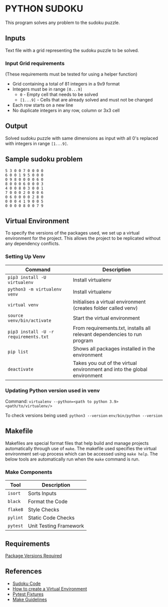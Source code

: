 # PYTHON SUDOKU

This program solves any problem to the sudoku puzzle.

## Inputs

Text file with a grid representing the sudoku puzzle to be solved.

### Input Grid requirements
(These requirements must be tested for using a helper function)

* Grid containing a total of 81 integers in a 9x9 format
* Integers must be in range `[0...9]` 
  * `0` - Empty cell that needs to be solved
  * `[1...9]` - Cells that are already solved and must not be changed
* Each row starts on a new line
* No duplicate integers in any row, column or 3x3 cell 

## Output

Solved sudoku puzzle with same dimensions as input with all 0's replaced with integers in range `[1...9]`.

## Sample sudoku problem

```text
5 3 0 0 7 0 0 0 0
6 0 0 1 9 5 0 0 0
0 9 8 0 0 0 0 6 0
8 0 0 0 6 0 0 0 3
4 0 0 8 0 3 0 0 1
7 0 0 0 2 0 0 0 6
0 6 0 0 0 0 2 8 0
0 0 0 4 1 9 0 0 5
0 0 0 0 8 0 0 7 9
```

## Virtual Environment

To specify the versions of the packages used, we set up a virtual environment for the project.
This allows the project to be replicated without any dependency conflicts.

### Setting Up Venv

| Command | Description |
| --------|-------------|
|`pip3 install -U virtualenv`| Install virtualenv |
|`python3 -m virtualenv venv`| Install virtualenv |   
|`virtual venv`              | Initialises a virtual environment (creates folder called venv)|
|`source venv/bin/activate`  | Start the virtual environment|
|`pip3 install -U -r requirements.txt`| From requirements.txt, installs all relevant dependencies to run program|
|`pip list` |Shows all packages installed in the environment|
|`deactivate` | Takes you out of the virtual environment and into the global environment|

### Updating Python version used in venv

Command:
```virtualenv --python=<path to python 3.9> <path/to/virtualenv/>```

To check versions being used:
```python3 --version```
```env/bin/python --version```

## Makefile

Makefiles are special format files that help build and manage projects automatically through use of `make`.
The makefile used specifies the virtual environment set-up process which can be accessed using `make help`.
The below tools are automatically run when the `make` command is run.

### Make Components

| Tool | Description |
| --------|-------------|
|`isort`| Sorts Inputs |
|`black `| Format the Code |   
|`flake8`| Style Checks|
|`pylint` | Static Code Checks|
|`pytest`| Unit Testing Framework|

## Requirements

[Package Versions Required](requirements.txt)

## References

* [Sudoku Code](https://www.youtube.com/watch?v=G_UYXzGuqvM)
* [How to create a Virtual Environment](https://www.youtube.com/watch?v=N5vscPTWKOk)
* [Pytest Fixtures](https://docs.pytest.org/en/6.2.x/fixture.html#fixtures-are-reusable)
* [Make Guidelines](https://interrupt.memfault.com/blog/gnu-make-guidelines#when-to-choose-make)
